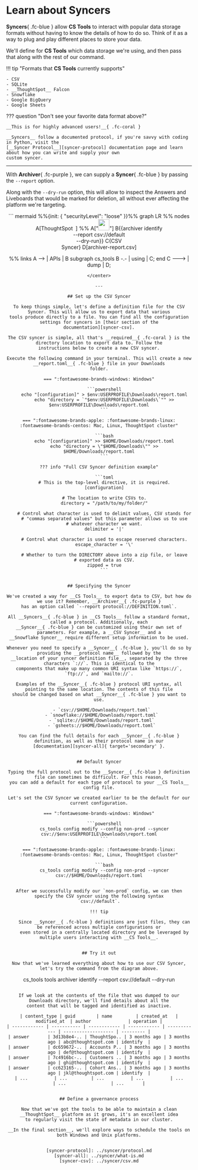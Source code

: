 <style>
  /* Hide the "Edit on Github" button */
  .md-content__button { display: none; }

  /* Make better use of whitespace for supported syncers */
  .admonition.tip > ul { columns: 3; }
</style>

# Learn about Syncers

__Syncers__{ .fc-blue } allow __CS Tools__ to interact with popular data storage formats without having to know the
details of how to do so. Think of it as a way to plug and play different places to store your data.

We'll define for __CS Tools__ which data storage we're using, and then pass that along with the rest of our command.

!!! tip "Formats that __CS Tools__ currently supports"

    - CSV
    - SQLite
    - __ThoughtSpot__ Falcon
    - Snowflake
    - Google BigQuery
    - Google Sheets

??? question "Don't see your favorite data format above?"

    __This is for highly advanced users!__{ .fc-coral }

    __Syncers__ follow a documented protocol, if you're savvy with coding in Python, visit the
    [__Syncer Protocol__][syncer-protocol] documentation page and learn about how you can write and supply your own
    custom syncer.

---

With __Archiver__{ .fc-purple }, we can supply a __Syncer__{ .fc-blue } by passing the `--report` option.

Along with the `--dry-run` option, this will allow to inspect the Answers and Liveboards that would be marked for
deletion, all without ever affecting the platform we're targeting.

<center>
``` mermaid
  %%{init: { "securityLevel": "loose" }}%%
graph LR
  %% nodes
  A[ThoughtSpot &#8203 ]
  %% A["<img src='https://imageio.forbes.com/specials-images/imageserve/5d7912fb0762110008c1ec70/0x0.jpg'; width='30' />"]
  B{{archiver identify<br/>--report csv://default<br/>--dry-run}}
  C{CSV<br/>Syncer}
  D[archiver-report.csv]

  %% links
  A --> | APIs | B
  subgraph cs_tools
  B -.- | using | C;
  end
  C ---> | dump | D;
```
</center>

---

## Set up the CSV Syncer

To keep things simple, let's define a definition file for the CSV Syncer. This will allow us to export data that various
tools produce directly to a file. You can find all the configuration settings for syncers in [their section of the
documentation][syncer-csv].

The CSV syncer is simple, all that's __required__{ .fc-coral } is the directory location to export data to. Follow the
instructions below to create a new CSV syncer.

Execute the following command in your terminal. This will create a new __report.toml__{ .fc-blue } file in your Downloads
folder.

=== ":fontawesome-brands-windows: Windows"

    ```powershell
    echo "[configuration]" > $env:USERPROFILE\Downloads\report.toml
    echo "directory = `"$env:USERPROFILE\Downloads\`"" >> $env:USERPROFILE\Downloads\report.toml
    ```

=== ":fontawesome-brands-apple: :fontawesome-brands-linux: :fontawesome-brands-centos: Mac, Linux, ThoughtSpot cluster"

    ```bash
    echo "[configuration]" >> $HOME/Downloads/report.toml
    echo "directory = \"$HOME/Downloads\"" >> $HOME/Downloads/report.toml
    ```

??? info "Full CSV Syncer definition example"

    ```toml
    # This is the top-level directive, it is required.
    [configuration]

    # The location to write CSVs to.
    directory = "/path/to/my/folder/"
    
    # Control what character is used to delimit values, CSV stands for
    # "commas separated values" but this parameter allows us to use
    # whatever character we want.
    delimiter = '|'
    
    # Control what character is used to escape reserved characters.
    escape_character = '\'
    
    # Whether to turn the DIRECTORY above into a zip file, or leave
    # exported data as CSV.
    zipped = true
    ```


## Specifying the Syncer

We've created a way for __CS Tools__ to export data to CSV, but how do we use it? Remember, __Archiver__{ .fc-purple }
has an option called `--report protocol://DEFINITION.toml`.

All __Syncers__{ .fc-blue } in __CS Tools__ follow a standard format, called a protocol. Additionally, each
__Syncer__{ .fc-blue } can be customized using their own set of parameters. For example, a __CSV Syncer__ and a
__Snowflake Syncer__ require different setup information to be used.

Whenever you need to specify a __Syncer__{ .fc-blue }, you'll do so by providing the __protocol name__ followed by the
__location of your syncer definition file__, separated by the three characters `://`. This is identical to the
components that make up many common URI syntax like `https://`, `ftp://`, and `mailto://`.

Examples of the __Syncer__{ .fc-blue } protocol URI syntax, all pointing to the same location. The contents of this file
should be changed based on what __Syncer__{ .fc-blue } you want to use.

  - `csv://$HOME/Downloads/report.toml`
  - `snowflake://$HOME/Downloads/report.toml`
  - `sqlite://$HOME/Downloads/report.toml`
  - `gsheets://$HOME/Downloads/report.toml`

You can find the full details for each __Syncer__{ .fc-blue } definition, as well as their protocol name in our
[documentation][syncer-all]{ target='secondary' }.


## Default Syncer

Typing the full protocol out to the __Syncer__{ .fc-blue } definition file can sometimes be difficult. For this reason,
you can add a default for each type of protocol to your __CS Tools__ config file.

Let's set the CSV Syncer we created earlier to be the default for our current configuration.

=== ":fontawesome-brands-windows: Windows"

    ```powershell
    cs_tools config modify --config non-prod --syncer csv://$env:USERPROFILE\Downloads\report.toml
    ```

=== ":fontawesome-brands-apple: :fontawesome-brands-linux: :fontawesome-brands-centos: Mac, Linux, ThoughtSpot cluster"

    ```bash
    cs_tools config modify --config non-prod --syncer csv://$HOME/Downloads/report.toml
    ```

After we successfully modify our `non-prod` config, we can then specify the CSV syncer using the following syntax
`csv://default`.

!!! tip

    Since __Syncer__{ .fc-blue } definitions are just files, they can be referenced across multiple configurations or
    even stored in a centrally located directory and be leveraged by multiple users interacting with __CS Tools__.


## Try it out

Now that we've learned everything about how to use our CSV Syncer, let's try the command from the diagram above.

```
cs_tools tools archiver identify
--report csv://default
--dry-run
```

If we look at the contents of the file that was dumped to our Downloads directory, we'll find details about all the
content that will be tagged and identified as inactive.

| content_type | guid        | name         | created_at   | modified_at  | author              | operation |
| ------------ | ----------- | ------------ | ------------ | ------------ | ------------------- | --------- |
| answer       | 3d13b8e4-.. | ThoughtSpo.. | 3 months ago | 3 months ago | abc@thoughtspot.com | identify  |
| answer       | dc659672-.. | Accounts P.. | 3 months ago | 3 months ago | def@thoughtspot.com | identify  |
| answer       | 7c4916bc-.. | Customers .. | 3 months ago | 3 months ago | ghi@thoughtspot.com | identify  |
| answer       | cc623165-.. | Cohort Ans.. | 3 months ago | 3 months ago | jkl@thoughtspot.com | identify  |
| ...          | ...         | ...          | ...          | ...          | ...                 | ...       |


## Define a governance process

Now that we've got the tools to be able to maintain a clean __ThoughtSpot__ platform as it grows, it's an excellent idea
to regularly visit the state of metadata in our cluster.

__In the final section__, we'll explore ways to schedule the tools on both Windows and Unix platforms.


[syncer-protocol]: ../syncer/protocol.md
[syncer-all]: ../syncer/what-is.md
[syncer-csv]: ../syncer/csv.md
